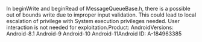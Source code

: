 In beginWrite and beginRead of MessageQueueBase.h, there is a possible out of bounds write due to improper input validation. This could lead to local escalation of privilege with System execution privileges needed. User interaction is not needed for exploitation.Product: AndroidVersions: Android-8.1 Android-9 Android-10 Android-11Android ID: A-184963385